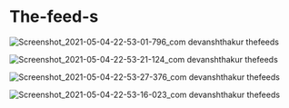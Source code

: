 # The-feed-s

![Screenshot_2021-05-04-22-53-01-796_com devanshthakur thefeeds](https://user-images.githubusercontent.com/72165346/117068846-672aad00-ad49-11eb-8bfa-f128adb6a5bd.jpg)

![Screenshot_2021-05-04-22-53-21-124_com devanshthakur thefeeds](https://user-images.githubusercontent.com/72165346/117068850-698d0700-ad49-11eb-949d-09bf4d3776d6.jpg)

![Screenshot_2021-05-04-22-53-27-376_com devanshthakur thefeeds](https://user-images.githubusercontent.com/72165346/117068859-6bef6100-ad49-11eb-84b6-ecec33a13d2d.jpg)

![Screenshot_2021-05-04-22-53-16-023_com devanshthakur thefeeds](https://user-images.githubusercontent.com/72165346/117068869-6f82e800-ad49-11eb-934d-028d77356565.jpg)
